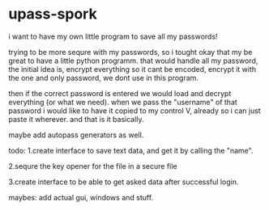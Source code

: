 # upass-spork
i want to have my own little program to save all my passwords!


trying to be more sequre with my passwords, so i tought okay that my be great to have a little python programm.
that would handle all my password,
the initial idea is, encrypt everything so it cant be encoded, encrypt it with the one and only password, we dont use
in this program.

then if the correct password is entered we would load and decrypt everything (or what we need).
when we pass the "username" of that password i would like to have it copied to my control V, already so i can just paste it wherever.
and that is it basically.

maybe add autopass generators as well.

todo:
1.create interface to save text data, and get it by calling the "name".

2.sequre the key opener for the file in a secure file

3.create interface to be able to get asked data after successful login.

maybes:
add actual gui, windows and stuff.
